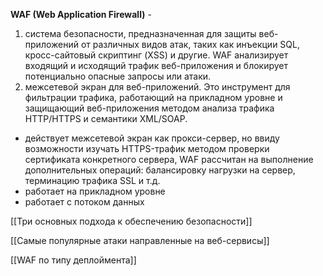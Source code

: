 **WAF (Web Application Firewall)** -
1. система безопасности, предназначенная для защиты веб-приложений от различных видов атак, таких как инъекции SQL, кросс-сайтовый скриптинг (XSS) и другие. WAF анализирует входящий и исходящий трафик веб-приложения и блокирует потенциально опасные запросы или атаки.
2. межсетевой экран для веб-приложений. Это инструмент для фильтрации трафика, работающий на прикладном уровне и защищающий веб-приложения методом анализа трафика HTTP/HTTPS и семантики XML/SOAP.



- действует межсетевой экран как прокси-сервер, но ввиду возможности изучать HTTPS-трафик методом проверки сертификата конкретного сервера, WAF рассчитан на выполнение дополнительных операций: балансировку нагрузки на сервер, терминацию трафика SSL и т.д.
- работает на прикладном уровне
- работает с потоком данных

[[Три основных подхода к обеспечению безопасности]]

[[Самые популярные атаки направленные на веб-сервисы]]

[[WAF по типу деплоймента]]
